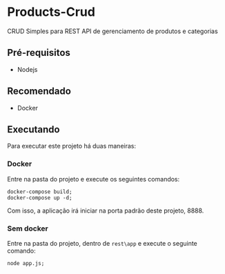 # Products-Crud 
CRUD Simples para REST API de gerenciamento de produtos e categorias

## Pré-requisitos
* Nodejs

## Recomendado
* Docker

## Executando
Para executar este projeto há duas maneiras:

### Docker
Entre na pasta do projeto e execute os seguintes comandos:

    docker-compose build;
    docker-compose up -d;
    
Com isso, a aplicação irá iniciar na porta padrão deste projeto, 8888.


### Sem docker
Entre na pasta do projeto, dentro de `rest\app` e execute o seguinte comando:

    node app.js;